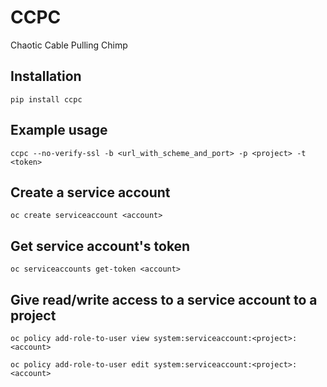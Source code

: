 # CCPC
Chaotic Cable Pulling Chimp

## Installation

`pip install ccpc`

## Example usage

`ccpc --no-verify-ssl -b <url_with_scheme_and_port> -p <project> -t  <token>`

## Create a service account
`oc create serviceaccount <account>`

## Get service account's token
`oc serviceaccounts get-token <account>`

## Give read/write access to a service account to a project
`oc policy add-role-to-user view system:serviceaccount:<project>:<account>`

`oc policy add-role-to-user edit system:serviceaccount:<project>:<account>`
